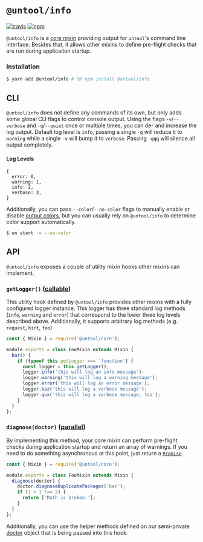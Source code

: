 # `@untool/info`

[![travis](https://img.shields.io/travis/untool/untool/master.svg)](https://travis-ci.org/untool/untool)&nbsp;[![npm](https://img.shields.io/npm/v/@untool%2Finfo.svg)](https://www.npmjs.com/package/@untool%2Finfo)

`@untool/info` is a [core mixin](https://github.com/untool/untool/blob/master/packages/core/README.md#mixins) providing output for `untool`'s command line interface. Besides that, it allows other mixins to define pre-flight checks that are run during application startup.

### Installation

```bash
$ yarn add @untool/info # OR npm install @untool/info
```

## CLI

`@untool/info` does not define any commands of its own, but only adds some global CLI flags to control console output. Using the flags `-v`/`--verbose` and `-q`/`--quiet` once or multiple times, you can de- and increase the log output. Default log level is `info`, passing a single `-q` will reduce it to `warning` while a single `-v` will bump it to `verbose`. Passing `-qqq` will silence all output completely.

#### Log Levels

```text
{
  error: 0,
  warning: 1,
  info: 2,
  verbose: 3,
}
```

Additionally, you can pass `--color`/`--no-color` flags to manually enable or disable [output colors](https://github.com/chalk/chalk#chalksupportscolor), but you can usually rely on `@untool/info` to determine color support automatically.

```bash
$ un start -v --no-color
```

## API

`@untool/info` exposes a couple of utility mixin hooks other mixins can implement.

### `getLogger()` ([callable](https://github.com/untool/mixinable/blob/master/README.md#defineoverride))

This utility hook defined by `@untool/info` provides other mixins with a fully configured logger instance. This logger has three standard log methods (`info`, `warning` and `error`) that correspond to the lower three log levels described above. Additionally, it supports arbitrary log methods (e.g. `request`, `hint`, `foo`)

```javascript
const { Mixin } = require('@untool/core');

module.exports = class FooMixin extends Mixin {
  bar() {
    if (typeof this.getLogger === 'function') {
      const logger = this.getLogger();
      logger.info('this will log an info message');
      logger.warning('this will log a warning message');
      logger.error('this will log an error message');
      logger.baz('this will log a verbose message');
      logger.qux('this will log a verbose message, too');
    }
  }
};
```

### `diagnose(doctor)` ([parallel](https://github.com/untool/mixinable/blob/master/README.md#defineparallel))

By implementing this method, your core mixin can perform pre-flight checks during application startup and return an array of warnings. If you need to do something asynchronous at this point, just return a [`Promise`](https://developer.mozilla.org/en-US/docs/Web/JavaScript/Reference/Global_Objects/Promise).

```javascript
const { Mixin } = require('@untool/core');

module.exports = class FooMixin extends Mixin {
  diagnose(doctor) {
    doctor.diagnoseDuplicatePackages('bar');
    if (1 + 1 !== 2) {
      return ['Math is broken.'];
    }
  }
};
```

Additionally, you can use the helper methods defined on our semi-private [doctor](https://github.com/untool/untool/blob/master/packages/info/lib/doctor.js) object that is being passed into this hook.
